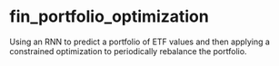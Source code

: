 # fin_portfolio_optimization
Using an RNN to predict a portfolio of ETF values and then applying a constrained optimization to periodically rebalance the portfolio.
